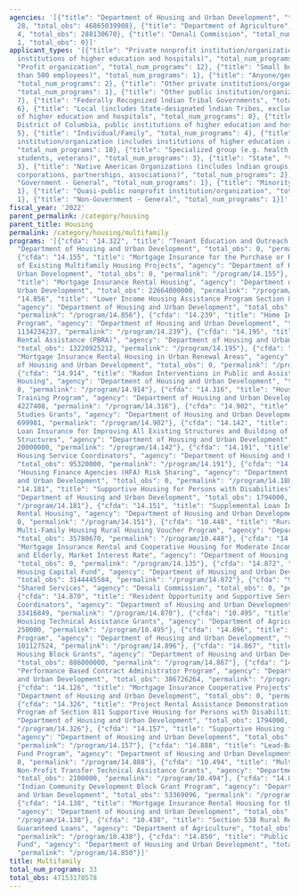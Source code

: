 ```yaml
---
agencies: '[{"title": "Department of Housing and Urban Development", "total_num_programs":
  28, "total_obs": 46865039908}, {"title": "Department of Agriculture", "total_num_programs":
  4, "total_obs": 288130670}, {"title": "Denali Commission", "total_num_programs":
  1, "total_obs": 0}]'
applicant_types: '[{"title": "Private nonprofit institution/organization (includes
  institutions of higher education and hospitals)", "total_num_programs": 14}, {"title":
  "Profit organization", "total_num_programs": 12}, {"title": "Small business (less
  than 500 employees)", "total_num_programs": 1}, {"title": "Anyone/general public",
  "total_num_programs": 2}, {"title": "Other private institutions/organizations",
  "total_num_programs": 1}, {"title": "Other public institution/organization", "total_num_programs":
  7}, {"title": "Federally Recognized lndian Tribal Governments", "total_num_programs":
  6}, {"title": "Local (includes State-designated lndian Tribes, excludes institutions
  of higher education and hospitals", "total_num_programs": 8}, {"title": "State (includes
  District of Columbia, public institutions of higher education and hospitals)", "total_num_programs":
  5}, {"title": "Individual/Family", "total_num_programs": 4}, {"title": "Public nonprofit
  institution/organization (includes institutions of higher education and hospitals)",
  "total_num_programs": 10}, {"title": "Specialized group (e.g. health professionals,
  students, veterans)", "total_num_programs": 3}, {"title": "State", "total_num_programs":
  3}, {"title": "Native American Organizations (includes lndian groups, cooperatives,
  corporations, partnerships, associations)", "total_num_programs": 2}, {"title":
  "Government - General", "total_num_programs": 1}, {"title": "Minority group", "total_num_programs":
  1}, {"title": "Quasi-public nonprofit institution/organization", "total_num_programs":
  1}, {"title": "Non-Government - General", "total_num_programs": 1}]'
fiscal_year: '2022'
parent_permalink: /category/housing
parent_title: Housing
permalink: /category/housing/multifamily
programs: '[{"cfda": "14.322", "title": "Tenant Education and Outreach Program", "agency":
  "Department of Housing and Urban Development", "total_obs": 0, "permalink": "/program/14.322"},
  {"cfda": "14.155", "title": "Mortgage Insurance for the Purchase or Refinancing
  of Existing Multifamily Housing Projects", "agency": "Department of Housing and
  Urban Development", "total_obs": 0, "permalink": "/program/14.155"}, {"cfda": "14.134",
  "title": "Mortgage Insurance Rental Housing", "agency": "Department of Housing and
  Urban Development", "total_obs": 22664000000, "permalink": "/program/14.134"}, {"cfda":
  "14.856", "title": "Lower Income Housing Assistance Program Section 8 Moderate Rehabilitation",
  "agency": "Department of Housing and Urban Development", "total_obs": 115326988,
  "permalink": "/program/14.856"}, {"cfda": "14.239", "title": "Home Investment Partnerships
  Program", "agency": "Department of Housing and Urban Development", "total_obs":
  1134234237, "permalink": "/program/14.239"}, {"cfda": "14.195", "title": "Project-Based
  Rental Assistance (PBRA)", "agency": "Department of Housing and Urban Development",
  "total_obs": 13220925212, "permalink": "/program/14.195"}, {"cfda": "14.139", "title":
  "Mortgage Insurance Rental Housing in Urban Renewal Areas", "agency": "Department
  of Housing and Urban Development", "total_obs": 0, "permalink": "/program/14.139"},
  {"cfda": "14.914", "title": "Radon Interventions in Public and Assisted Multifamily
  Housing", "agency": "Department of Housing and Urban Development", "total_obs":
  0, "permalink": "/program/14.914"}, {"cfda": "14.316", "title": "Housing Counseling
  Training Program", "agency": "Department of Housing and Urban Development", "total_obs":
  4227408, "permalink": "/program/14.316"}, {"cfda": "14.902", "title": "Lead Technical
  Studies Grants", "agency": "Department of Housing and Urban Development", "total_obs":
  699981, "permalink": "/program/14.902"}, {"cfda": "14.142", "title": "Property Improvement
  Loan Insurance for Improving All Existing Structures and Building of New Nonresidential
  Structures", "agency": "Department of Housing and Urban Development", "total_obs":
  20000000, "permalink": "/program/14.142"}, {"cfda": "14.191", "title": "Multifamily
  Housing Service Coordinators", "agency": "Department of Housing and Urban Development",
  "total_obs": 95320000, "permalink": "/program/14.191"}, {"cfda": "14.188", "title":
  "Housing Finance Agencies (HFA) Risk Sharing", "agency": "Department of Housing
  and Urban Development", "total_obs": 0, "permalink": "/program/14.188"}, {"cfda":
  "14.181", "title": "Supportive Housing for Persons with Disabilities", "agency":
  "Department of Housing and Urban Development", "total_obs": 1794000, "permalink":
  "/program/14.181"}, {"cfda": "14.151", "title": "Supplemental Loan Insurance Multifamily
  Rental Housing", "agency": "Department of Housing and Urban Development", "total_obs":
  0, "permalink": "/program/14.151"}, {"cfda": "10.448", "title": "Rural Development
  Multi-Family Housing Rural Housing Voucher Program", "agency": "Department of Agriculture",
  "total_obs": 35780670, "permalink": "/program/10.448"}, {"cfda": "14.135", "title":
  "Mortgage Insurance Rental and Cooperative Housing for Moderate Income Families
  and Elderly, Market Interest Rate", "agency": "Department of Housing and Urban Development",
  "total_obs": 0, "permalink": "/program/14.135"}, {"cfda": "14.872", "title": "Public
  Housing Capital Fund", "agency": "Department of Housing and Urban Development",
  "total_obs": 3144445584, "permalink": "/program/14.872"}, {"cfda": "90.199", "title":
  "Shared Services", "agency": "Denali Commission", "total_obs": 0, "permalink": "/program/90.199"},
  {"cfda": "14.870", "title": "Resident Opportunity and Supportive Services - Service
  Coordinators", "agency": "Department of Housing and Urban Development", "total_obs":
  33416849, "permalink": "/program/14.870"}, {"cfda": "10.495", "title": "Farm Labor
  Housing Technical Assistance Grants", "agency": "Department of Agriculture", "total_obs":
  250000, "permalink": "/program/10.495"}, {"cfda": "14.896", "title": "Family Self-Sufficiency
  Program", "agency": "Department of Housing and Urban Development", "total_obs":
  101127524, "permalink": "/program/14.896"}, {"cfda": "14.867", "title": "Indian
  Housing Block Grants", "agency": "Department of Housing and Urban Development",
  "total_obs": 886000000, "permalink": "/program/14.867"}, {"cfda": "14.327", "title":
  "Performance Based Contract Administrator Program", "agency": "Department of Housing
  and Urban Development", "total_obs": 386726264, "permalink": "/program/14.327"},
  {"cfda": "14.126", "title": "Mortgage Insurance Cooperative Projects", "agency":
  "Department of Housing and Urban Development", "total_obs": 0, "permalink": "/program/14.126"},
  {"cfda": "14.326", "title": "Project Rental Assistance Demonstration (PRA Demo)
  Program of Section 811 Supportive Housing for Persons with Disabilities", "agency":
  "Department of Housing and Urban Development", "total_obs": 1794000, "permalink":
  "/program/14.326"}, {"cfda": "14.157", "title": "Supportive Housing for the Elderly",
  "agency": "Department of Housing and Urban Development", "total_obs": 35113000,
  "permalink": "/program/14.157"}, {"cfda": "14.888", "title": "Lead-Based Paint Capital
  Fund Program", "agency": "Department of Housing and Urban Development", "total_obs":
  0, "permalink": "/program/14.888"}, {"cfda": "10.494", "title": "Multi-Family Housing
  Non-Profit Transfer Technical Assistance Grants", "agency": "Department of Agriculture",
  "total_obs": 2100000, "permalink": "/program/10.494"}, {"cfda": "14.862", "title":
  "Indian Community Development Block Grant Program", "agency": "Department of Housing
  and Urban Development", "total_obs": 53369096, "permalink": "/program/14.862"},
  {"cfda": "14.138", "title": "Mortgage Insurance Rental Housing for the Elderly",
  "agency": "Department of Housing and Urban Development", "total_obs": 0, "permalink":
  "/program/14.138"}, {"cfda": "10.438", "title": "Section 538 Rural Rental Housing
  Guaranteed Loans", "agency": "Department of Agriculture", "total_obs": 250000000,
  "permalink": "/program/10.438"}, {"cfda": "14.850", "title": "Public Housing Operating
  Fund", "agency": "Department of Housing and Urban Development", "total_obs": 4966519765,
  "permalink": "/program/14.850"}]'
title: Multifamily
total_num_programs: 33
total_obs: 47153170578
---
```

